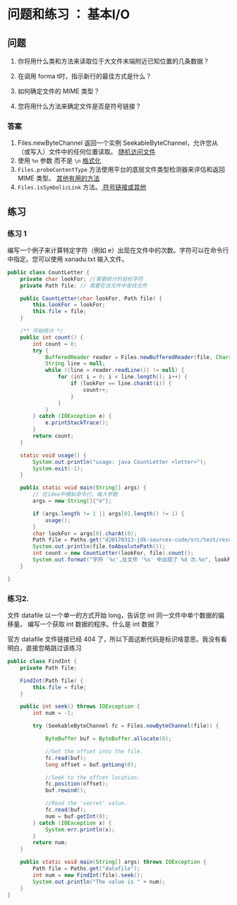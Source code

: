 # 问题和练习 ： 基本I/O

## 问题

1. 你将用什么类和方法来读取位于大文件末端附近已知位置的几条数据？

2. 在调用 forma t时，指示新行的最佳方式是什么？

3. 如何确定文件的 MIME 类型？

4. 您将用什么方法来确定文件是否是符号链接？

### 答案
1. Files.newByteChannel 返回一个实例 SeekableByteChannel，允许您从（或写入）文件中的任何位置读取。 [随机访问文件](./rafs.md)
2. 使用 `%n` 参数 而不是 `\n` [格式化](./formatting.md)
3. `Files.probeContentType` 方法使用平台的底层文件类型检测器来评估和返回 MIME 类型。 [其他有用的方法](./misc.md)
4. `Files.isSymbolicLink` 方法。[ 符号链接或其他](./links.md)


## 练习

### 练习 1
编写一个例子来计算特定字符（例如 e）出现在文件中的次数。字符可以在命令行中指定。您可以使用 xanadu.txt 输入文件。

```java
public class CountLetter {
    private char lookFor; //需要统计的目标字符
    private Path file; // 需要在该文件中查找文件

    public CountLetter(char lookFor, Path file) {
        this.lookFor = lookFor;
        this.file = file;
    }

    /** 开始统计 */
    public int count() {
        int count = 0;
        try {
            BufferedReader reader = Files.newBufferedReader(file, Charset.forName("utf-8"));
            String line = null;
            while ((line = reader.readLine()) != null) {
                for (int i = 0; i < line.length(); i++) {
                    if (lookFor == line.charAt(i)) {
                        count++;
                    }
                }
            }
        } catch (IOException e) {
            e.printStackTrace();
        }
        return count;
    }

    static void usage() {
        System.out.println("usage: java CountLetter <letter>");
        System.exit(-1);
    }

    public static void main(String[] args) {
        // 在idea中模拟命令行，输入参数
        args = new String[]{"e"};

        if (args.length != 1 || args[0].length() != 1) {
            usage();
        }
        char lookFor = args[0].charAt(0);
        Path file = Paths.get("d20170313-jdk-sources-code/src/test/resources/xanadu.txt");
        System.out.println(file.toAbsolutePath());
        int count = new CountLetter(lookFor, file).count();
        System.out.format("字符 '%c',在文件 '%s' 中出现了 %d 次.%n", lookFor, file, count);
    }

}
```

### 练习2.
文件 datafile 以一个单一的方式开始 long，告诉您 int 同一文件中单个数据的偏移量。
编写一个获取 int 数据的程序。什么是 int 数据？

官方 datafile 文件链接已经 404 了，所以下面这断代码是标识啥意思。我没有看明白，直接忽略跳过该练习
```java
public class FindInt {
    private Path file;

    FindInt(Path file) {
        this.file = file;
    }

    public int seek() throws IOException {
        int num = -1;

        try (SeekableByteChannel fc = Files.newByteChannel(file)) {

            ByteBuffer buf = ByteBuffer.allocate(8);

            //Get the offset into the file.
            fc.read(buf);
            long offset = buf.getLong(0);

            //Seek to the offset location.
            fc.position(offset);
            buf.rewind();

            //Read the 'secret' value.
            fc.read(buf);
            num = buf.getInt(0);
        } catch (IOException x) {
            System.err.println(x);
        }
        return num;
    }

    public static void main(String[] args) throws IOException {
        Path file = Paths.get("datafile");
        int num = new FindInt(file).seek();
        System.out.println("The value is " + num);
    }
}
```
